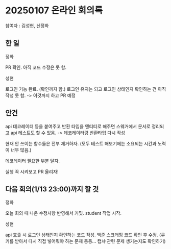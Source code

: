# 20250107 온라인 회의록

참여자 : 김성현, 신정화

## 한 일

정화

PR 확인. 아직 코드 수정은 못 함.

성현

로그인 기능 완료. (확인까지 함.)
로그인 유지는 되고 로그인 상태인지 확인하는 건 아직 작성 못 함. -> 이것까지 하고 PR 예정

## 안건

api 데코레이터 등을 붙여주고 반환 타입을 엔티티로 해주면 스웨거에서 문서로 정리되고 api 테스트도 할 수 있음. -> 데코레이터랑 반환타입 다시 작성

현재 안 쓰이는 함수들은 전부 제거하자. (모두 테스트 해보기에는 소요되는 시간과 노력이 너무 많음.)

데코레이터 필요한 부분 달자.

실행 꼭 시켜보고 PR 올리자!

## 다음 회의(1/13 23:00)까지 할 것

정화

오늘 회의 때 나온 수정사항 반영해서 커밋.
student 작업 시작.

성현

api 호출 시 로그인 상태인지 확인하는 코드 작성.
백준 스크래핑 코드 확인 후 수정. (쿠키를 받아서 다시 직접 넣어줘야 하는 문제 등등... 캡챠 관련 문제 생기는지도 확인하기)
